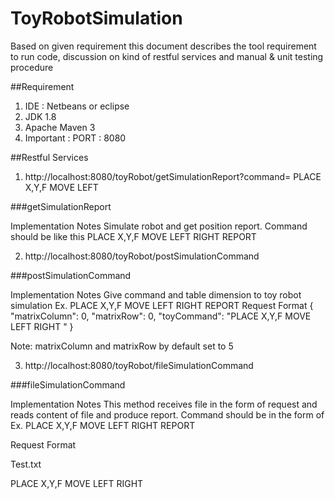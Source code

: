 # ToyRobotSimulation
Based on given requirement this document describes the tool requirement to run code, discussion on kind of restful services and manual & unit testing procedure

##Requirement
1.	IDE : Netbeans or eclipse
1.	JDK 1.8
1.	Apache Maven 3
1.	Important : PORT : 8080 

##Restful Services	
1.	http://localhost:8080/toyRobot/getSimulationReport?command= PLACE X,Y,F MOVE LEFT

###getSimulationReport

Implementation Notes
Simulate robot and get position report. Command should be like this PLACE X,Y,F MOVE LEFT RIGHT REPORT

2.	http://localhost:8080/toyRobot/postSimulationCommand

###postSimulationCommand

Implementation Notes
Give command and table dimension to toy robot simulation Ex. PLACE X,Y,F MOVE LEFT RIGHT REPORT
Request Format
{
  "matrixColumn": 0,
  "matrixRow": 0,
  "toyCommand": "PLACE X,Y,F MOVE LEFT RIGHT "
}

Note: matrixColumn and matrixRow by default set to 5


3.	http://localhost:8080/toyRobot/fileSimulationCommand

###fileSimulationCommand

Implementation Notes
This method receives file in the form of request and reads content of file and produce report. Command should be in the form of Ex. PLACE X,Y,F MOVE LEFT RIGHT REPORT

Request Format

Test.txt


PLACE X,Y,F MOVE LEFT RIGHT

